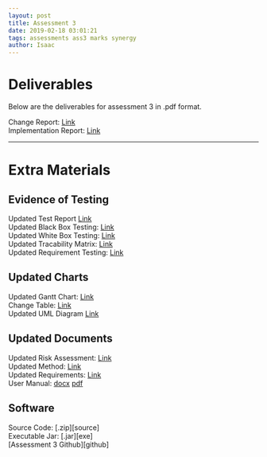 ```yaml
---
layout: post
title: Assessment 3
date: 2019-02-18 03:01:21
tags: assessments ass3 marks synergy
author: Isaac
---
```


<h1 id="DocTop">Deliverables</h1>

<p>Below are the deliverables for assessment 3 in .pdf format.</p>

Change Report: [Link][1] <br>
Implementation Report: [Link][2] <br>

[1]:{{site.url}}/assets/downloads/Change3.pdf
[2]:{{site.url}}/assets/downloads/Impl3.pdf

<hr/>
<h1 id="ExtraMaterials">Extra Materials</h1>
<h2 id="TestingEvidence">Evidence of Testing</h2>

Updated Test Report [Link][1AA] <br>
Updated Black Box Testing: [Link][1a] <br>
Updated White Box Testing: [Link][2a] <br>
Updated Tracability Matrix: [Link][3a] <br>
Updated Requirement Testing: [Link][4a] <br>

[1AA]:{{site.url}}/assets/downloads/UpdatedTestReport3.pdf
[1a]:{{site.url}}/assets/downloads/UpdatedBlackBoxTests3.pdf
[2a]:{{site.url}}/assets/downloads/UpdateWhiteBoxTesting3.pdf
[3a]:{{site.url}}/assets/downloads/UpdatedTraceabilityMatrix3.pdf
[4a]:{{site.url}}/assets/downloads/UpdatedRequirementTesting3.pdf
<h2 id="Charts">Updated Charts</h2>

Updated Gantt Chart: [Link][Gantt] <br>
Change Table: [Link][ChangeTable] <br>
Updated UML Diagram [Link][UMLDiag] <br>

[Gantt]:{{site.url}}/assets/downloads/UpdatedGanttChart3.pdf
[ChangeTable]:{{site.url}}/assets/downloads/ChangeTable3.pdf
[UMLDiag]:{{site.url}}/assets/downloads/UpdatedUML3.pdf
<h2 id="UpdatedDocuments">Updated Documents</h2>

Updated Risk Assessment: [Link][RiskAssessment] <br>
Updated Method: [Link][Method] <br>
Updated Requirements: [Link][Reqs] <br>
User Manual: [docx][Word Manual] [pdf][Pdf Manual] <br>

[RiskAssessment]:{{site.url}}/assets/downloads/UpdatedRiskAssessment3.pdf
[Method]:{{site.url}}/assets/downloads/UpdatedMethod3.pdf
[Reqs]:{{site.url}}/assets/downloads/UpdatedRequirements3.pdf
[Word Manual]:{{site.url}}/assets/downloads/UserManual3.docx
[Pdf Manual]:{{site.url}}/assets/downloads/UserManual3.pdf
<h2 id="CraigGame">Software</h2>
Source Code: [.zip][source] <br>
Executable Jar: [.jar][exe] <br>
[Assessment 3 Github][github] <br>

[github]:https://github.com/TeamCraigZombie/Assessment3
[exe]:{{site.url}}/assets/downloads/CraigGame2.jar
[source]:{{site.url}}/assets/downloads/Assessment3-master.zip
